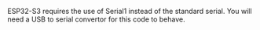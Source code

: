 ESP32-S3 requires the use of Serial1 instead of the standard serial. You will need a USB to serial convertor for this code to behave.
